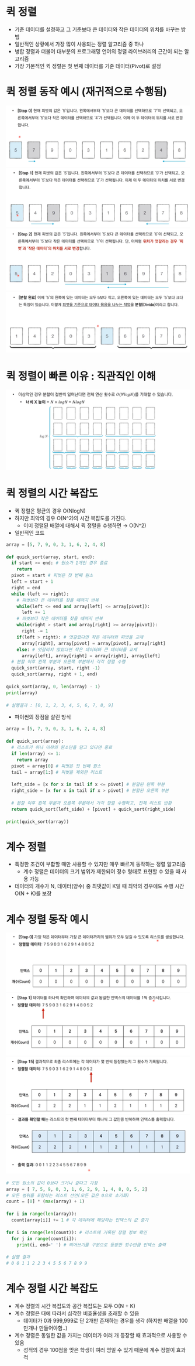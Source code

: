 # 퀵 정렬
* 기준 데이터를 설정하고 그 기준보다 큰 데이터와 작은 데이터의 위치를 바꾸는 방법
* 일반적인 상황에서 가장 많이 사용되는 정렬 알고리즘 중 하나
* 병합 정렬과 더불어 대부분의 프로그래밍 언어의 정렬 라이브러리의 근간이 되는 알고리즘
* 가장 기본적인 퀵 정렬은 첫 번째 데이터를 기준 데이터(Pivot)로 설정


# 퀵 정렬 동작 예시 (재귀적으로 수행됨)
![퀵정렬예시0](./2022-07-17%20153654.png)
![퀵정렬예시1](./2022-07-17%20153826.png)
![퀵정렬예시2](./2022-07-17%20153922.png)
![퀵정렬예시3](./2022-07-17%20154037.png)

# 퀵 정렬이 빠른 이유 : 직관직인 이해
![퀵정렬](./2022-07-17%20154246.png)

# 퀵 정렬의 시간 복잡도
* 퀵 정렬은 평균의 경우 O(NlogN)
* 하지만 최악의 경우 O(N^2)의 시간 복잡도를 가진다.
  - 이미 정렬된 배열에 대해서 퀵 정렬을 수행하면 → O(N^2)
* 일반적인 코드
```python
array = [5, 7, 9, 0, 3, 1, 6, 2, 4, 8]

def quick_sort(array, start, end):
  if start >= end: # 원소가 1개인 경우 종료
    return
  pivot = start # 피벗은 첫 번째 원소
  left = start + 1
  right = end
  while (left <= right):
    # 피벗보다 큰 데이터를 찾을 때까지 반복
    while(left <= end and array[left] <= array[pivot]):
      left += 1
    # 피벗보다 작은 데이터를 찾을 때까지 반복
    while(right > start and array[right] >= array[pivot]):
      right -= 1
    if(left > right): # 엇갈렸다면 작은 데이터와 피벗을 교체
      array[right], array[pivot] = array[pivot], array[right]
    else: # 엇갈리지 않았다면 작은 데이터와 큰 데이터를 교체
      array[left], array[right] = array[right], array[left]
  # 분할 이후 왼쪽 부분과 오른쪽 부분에서 각각 정렬 수행
  quick_sort(array, start, right -1)
  quick_sort(array, right + 1, end)

quick_sort(array, 0, len(array) - 1)
print(array)

# 실행결과 : [0, 1, 2, 3, 4, 5, 6, 7, 8, 9]
```
* 파이썬의 장점을 살린 방식
```python
array = [5, 7, 9, 0, 3, 1, 6, 2, 4, 8]

def quick_sort(array):
  # 리스트가 하나 이하의 원소만을 담고 있다면 종료
  if len(array) <= 1:
    return array
  pivot = array[0] # 피벗은 첫 번째 원소
  tail = array[1:] # 피벗을 제외한 리스트

  left_side = [x for x in tail if x <= pivot] # 분할된 왼쪽 부분
  right_side = [x for x in tail if x > pivot] # 분할된 오른쪽 부분

  # 분할 이후 왼쪽 부분과 오른쪽 부분에서 가각 정렬 수행하고, 전체 리스트 반환
  return quick_sort(left_side) + [pivot] + quick_sort(right_side)

print(quick_sort(array))
```

# 계수 정렬
* 특정한 조건이 부합할 때만 사용할 수 있지만 매우 빠르게 동작하는 정렬 알고리즘
  - 계수 정렬은 데이터의 크기 범위가 제한되어 정수 형태로 표현할 수 있을 때 사용 가능
* 데이터의 개수가 N, 데이터(양수) 중 최댓값이 K일 때 최악의 경우에도 수행 시간 O(N + K)를 보장

# 계수 정렬 동작 예시
![계수정렬동작예시1](./2022-07-17%20160141.png)
![계수정렬동작예시2](./2022-07-17%20160346.png)
![계수정렬동작예시3](./2022-07-17%20160453.png)
![계수정렬동작예시4](./2022-07-17%20160632.png)

```python
# 모든 원소의 값이 0보다 크거나 같다고 가정
array = [ 7, 5, 9, 0, 3, 1, 6, 2, 9, 1, 4, 8, 0, 5, 2]
# 모든 범위를 포함하는 리스트 선언(모든 값은 0으로 초기화)
count = [0] * (max(array) + 1)

for i in range(len(array)):
  count[array[i]] += 1 # 각 데이터에 해당하는 인덱스의 값 증가

for i in range(len(count)): # 리스트에 기록된 정렬 정보 확인
  for j in range(count[i]):
    print(i, end=' ') # 띄어쓰기를 구분으로 등장한 횟수만큼 인덱스 출력

# 실행 결과
# 0 0 1 1 2 2 3 4 5 5 6 7 8 9 9
```

# 계수 정렬 시간 복잡도 
* 계수 정렬의 시간 복잡도와 공간 복잡도는 모두 O(N + K)
* 계수 정렬은 때에 따라서 심각한 비효율성을 초래할 수 있음
  - 데이터가 0과 999,999로 단 2개만 존재하는 경우를 생각 (하지만 배열을 100만개나 만들어야함..)
* 계수 정렬은 동일한 값을 가지는 데이터가 여러 개 등장할 때 효과적으로 사용할 수 있음
  - 성적의 경우 100점을 맞은 학생이 여러 명일 수 있기 때문에 계수 정렬이 효과적